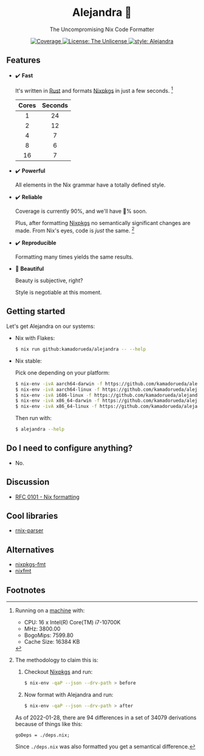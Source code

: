 <h1 align="center">Alejandra 💅</h2>

<p align="center">The Uncompromising Nix Code Formatter</p>

<p align="center">
  <a
    href="https://coveralls.io/github/kamadorueda/alejandra?branch=main"
  >
    <img
      alt="Coverage"
      src="https://coveralls.io/repos/github/kamadorueda/alejandra/badge.svg?branch=main"
    >
    </img>
  </a>
  <a
    href="https://github.com/kamadorueda/alejandra/blob/main/UNLICENSE"
  >
    <img
      alt="License: The Unlicense"
      src="https://img.shields.io/badge/license-The Unlicense-green.svg"
    >
  </a>
  <a
    href="https://github.com/kamadorueda/alejandra"
  >
    <img
      alt="style: Alejandra"
      src="https://img.shields.io/badge/code%20style-Alejandra-green.svg"
    >
  </a>
</p>

## Features

- ✔️ **Fast**

  It's written in [Rust](https://www.rust-lang.org/)
  and formats [Nixpkgs](https://github.com/NixOS/nixpkgs)
  in just a few seconds.
  [^benchmark-specs]

  | Cores | Seconds |
  | :---: | :-----: |
  |   1   |   24    |
  |   2   |   12    |
  |   4   |    7    |
  |   8   |    6    |
  |  16   |    7    |

- ✔️ **Powerful**

  All elements in the Nix grammar have a totally defined style.

- ✔️ **Reliable**

  Coverage is currently 90%,
  and we'll have 💯% soon.

  Plus, after formatting [Nixpkgs](https://github.com/nixos/nixpkgs)
  no semantically significant changes are made.
  From Nix's eyes, code is _just_ the same.
  [^semantic-changes]

- ✔️ **Reproducible**

  Formatting many times yields the same results.

- 🚧 **Beautiful**

  Beauty is subjective, right?

  Style is negotiable at this moment.

## Getting started

Let's get Alejandra on our systems:

- Nix with Flakes:

  ```bash
  $ nix run github:kamadorueda/alejandra -- --help
  ```

- Nix stable:

  Pick one depending on your platform:

  ```bash
  $ nix-env -ivA aarch64-darwin -f https://github.com/kamadorueda/alejandra/tarball/main
  $ nix-env -ivA aarch64-linux -f https://github.com/kamadorueda/alejandra/tarball/main
  $ nix-env -ivA i686-linux -f https://github.com/kamadorueda/alejandra/tarball/main
  $ nix-env -ivA x86_64-darwin -f https://github.com/kamadorueda/alejandra/tarball/main
  $ nix-env -ivA x86_64-linux -f https://github.com/kamadorueda/alejandra/tarball/main
  ```

  Then run with:

  ```bash
  $ alejandra --help
  ```

## Do I need to configure anything?

- No.

## Discussion

- [RFC 0101 - Nix formatting](https://github.com/NixOS/rfcs/pull/101)

## Cool libraries

- [rnix-parser](https://github.com/nix-community/rnix-parser)

## Alternatives

- [nixpkgs-fmt](https://github.com/nix-community/nixpkgs-fmt)
- [nixfmt](https://github.com/serokell/nixfmt)

## Footnotes

[^benchmark-specs]:
    Running on a [machine](https://github.com/kamadorueda/machine) with:

    - CPU: 16 x Intel(R) Core(TM) i7-10700K
    - MHz: 3800.00
    - BogoMips: 7599.80
    - Cache Size: 16384 KB

[^semantic-changes]: The methodology to claim this is:

    1.  Checkout [Nixpkgs](https://github.com/nixos/nixpkgs) and run:

        ```bash
        $ nix-env -qaP --json --drv-path > before
        ```

    1.  Now format with Alejandra and run:

        ```bash
        $ nix-env -qaP --json --drv-path > after
        ```

    As of 2022-01-28,
    there are 94 differences in a set of 34079 derivations
    because of things like this:

    ```
    goDeps = ./deps.nix;
    ```

    Since `./deps.nix` was also formatted
    you get a semantical difference.

